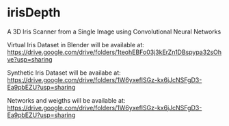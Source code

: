 # irisDepth
A 3D Iris Scanner from a Single Image using Convolutional Neural Networks

Virtual Iris Dataset in Blender will be available at:
https://drive.google.com/drive/folders/1teohEBFo03j3kErZn1DBspypa32sOhve?usp=sharing

Synthetic Iris Dataset will be availabe at:
https://drive.google.com/drive/folders/1W6yxefISGz-kx6jJcNSFgD3-Ea9pbEZU?usp=sharing

Networks and weigths will be available at:
https://drive.google.com/drive/folders/1W6yxefISGz-kx6jJcNSFgD3-Ea9pbEZU?usp=sharing
